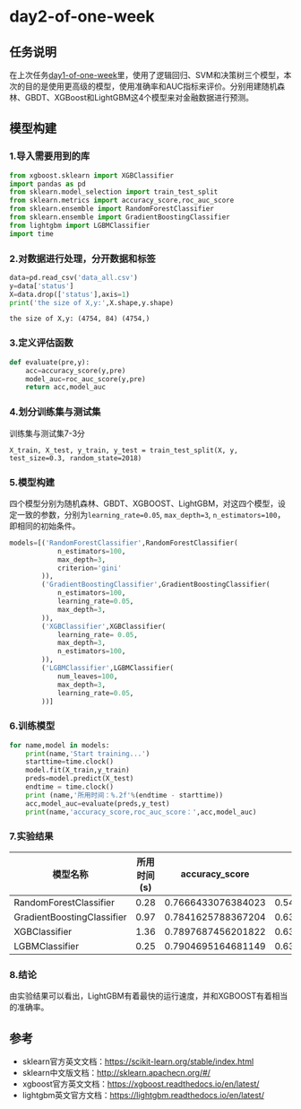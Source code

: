 # day2-of-one-week
## 任务说明
在上次任务[day1-of-one-week](https://github.com/wanghanmo/data-for-a-week.git)里，使用了逻辑回归、SVM和决策树三个模型，本次的目的是使用更高级的模型，使用准确率和AUC指标来评价。分别用建随机森林、GBDT、XGBoost和LightGBM这4个模型来对金融数据进行预测。
## 模型构建
### 1.导入需要用到的库
```python
from xgboost.sklearn import XGBClassifier
import pandas as pd
from sklearn.model_selection import train_test_split
from sklearn.metrics import accuracy_score,roc_auc_score
from sklearn.ensemble import RandomForestClassifier
from sklearn.ensemble import GradientBoostingClassifier
from lightgbm import LGBMClassifier
import time
```
### 2.对数据进行处理，分开数据和标签
```python
data=pd.read_csv('data_all.csv')
y=data['status']
X=data.drop(['status'],axis=1)
print('the size of X,y:',X.shape,y.shape)
```
```the size of X,y: (4754, 84) (4754,)```
### 3.定义评估函数
```python
def evaluate(pre,y):
    acc=accuracy_score(y,pre)
    model_auc=roc_auc_score(y,pre)
    return acc,model_auc
```
### 4.划分训练集与测试集
训练集与测试集7-3分

```X_train, X_test, y_train, y_test = train_test_split(X, y, test_size=0.3, random_state=2018)```
### 5.模型构建
四个模型分别为随机森林、GBDT、XGBOOST、LightGBM，对这四个模型，设定一致的参数，分别为```learning_rate=0.05```, ```max_depth=3```, ```n_estimators=100```，即相同的初始条件。
```python
models=[('RandomForestClassifier',RandomForestClassifier(
            n_estimators=100,
            max_depth=3,
            criterion='gini'
        )),
        ('GradientBoostingClassifier',GradientBoostingClassifier(
            n_estimators=100, 
            learning_rate=0.05,  
            max_depth=3,  
        )),
        ('XGBClassifier',XGBClassifier(
            learning_rate= 0.05, 
            max_depth=3, 
            n_estimators=100, 
        )),
        ('LGBMClassifier',LGBMClassifier(
            num_leaves=100, 
            max_depth=3,
            learning_rate=0.05,
        ))]
```
### 6.训练模型
```python
for name,model in models:
    print(name,'Start training...')
    starttime=time.clock()
    model.fit(X_train,y_train)
    preds=model.predict(X_test)
    endtime = time.clock()
    print (name,'所用时间：%.2f'%(endtime - starttime))
    acc,model_auc=evaluate(preds,y_test)
    print(name,'accuracy_score,roc_auc_score：',acc,model_auc)
```
### 7.实验结果
模型名称|所用时间(s)|accuracy_score|AUC
-------|-------|--------------|---
RandomForestClassifier|0.28|0.7666433076384023|0.5436084420936225
GradientBoostingClassifier|0.97|0.7841625788367204|0.6339029555673791
XGBClassifier|1.36|0.7897687456201822|0.6376482739194391
LGBMClassifier|0.25|0.7904695164681149|0.6371918458472869
### 8.结论
由实验结果可以看出，LightGBM有着最快的运行速度，并和XGBOOST有着相当的准确率。
## 参考
- sklearn官方英文文档：https://scikit-learn.org/stable/index.html
- sklearn中文版文档：http://sklearn.apachecn.org/#/
- xgboost官方英文文档：https://xgboost.readthedocs.io/en/latest/
- lightgbm英文官方文档：https://lightgbm.readthedocs.io/en/latest/
